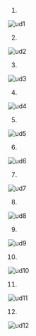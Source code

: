 
1.
![ud1](https://user-images.githubusercontent.com/69668143/164056800-abde6e27-4f5a-455d-96aa-01883f1bf31a.jpeg)

2.
![ud2](https://user-images.githubusercontent.com/69668143/164056808-db96fa35-07e6-47f6-a851-0e91a1040b76.jpeg)

3.
![ud3](https://user-images.githubusercontent.com/69668143/164056814-05548dc5-65a6-4355-8ca2-4adc76b8483d.jpeg)

4.
![ud4](https://user-images.githubusercontent.com/69668143/164056818-3c1a7f3f-27b1-4723-b830-f73ddf6f31df.jpeg)

5.
![ud5](https://user-images.githubusercontent.com/69668143/164056624-b92bd396-5f76-4bcd-9d6e-cc73ce90a5d2.jpeg)

6.
![ud6](https://user-images.githubusercontent.com/69668143/164056634-c2f5f42e-c15d-4d03-a1b8-84a129eb3736.jpeg)

7.
![ud7](https://user-images.githubusercontent.com/69668143/164056637-8f41c55d-ccf2-4c78-9877-f2992fba5d87.jpeg)

8.
![ud8](https://user-images.githubusercontent.com/69668143/164056638-78ef6979-e53c-4088-8d25-a9043b12e9b2.jpeg)

9.
![ud9](https://user-images.githubusercontent.com/69668143/164056641-ea34d173-e50c-4e2c-a7e0-0665cf62213b.jpeg)

10.
![ud10](https://user-images.githubusercontent.com/69668143/164056643-4fd614ee-df80-4825-8bd9-ac7d2ef1ccb7.jpeg)

11.
![ud11](https://user-images.githubusercontent.com/69668143/164056646-63c21555-6122-499d-b02c-1b73ffb4e0df.jpeg)

12.
![ud12](https://user-images.githubusercontent.com/69668143/164056648-5f436676-d3e9-409c-976e-c17e285581a9.jpeg)

